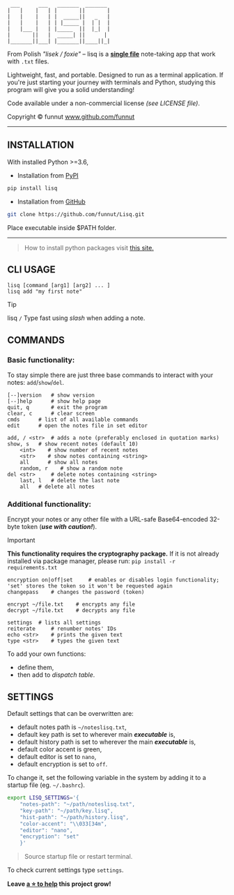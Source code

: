 ```
 ___      ___   _______  _______
|   |    |   | |       ||       |
|   |    |   | |  _____||   _   |
|   |    |   | | |_____ |  | |  |
|   |___ |   | |_____  ||  |_|  |
|       ||   |  _____| ||      |
|_______||___| |_______||____||_|
```

From Polish *"lisek / foxie"* – lisq is a [**single file**](https://github.com/funnut/Lisq/blob/main/src/lisq.py) note-taking app that work with `.txt` files.

Lightweight, fast, and portable. Designed to run as a terminal application. If you're just starting your journey with terminals and Python, studying this program will give you a solid understanding!

Code available under a non-commercial license *(see LICENSE file)*.

Copyright © funnut www.github.com/funnut

---

## INSTALLATION

With installed Python >=3.6,

+ Installation from [PyPI](https://pypi.org/project/lisq/)

```bash
pip install lisq
```
+ Installation from [GitHub](https://github.com/funnut/Lisq.git)

```bash
git clone https://github.com/funnut/Lisq.git
```
Place executable inside $PATH folder.

---

> How to install python packages visit [this site.](https://packaging.python.org/en/latest/tutorials/installing-packages/)

## CLI USAGE

```
lisq [command [arg1] [arg2] ... ]
lisq add "my first note"
```
> [!TIP]
> lisq `/` Type fast using *slash* when adding a note.

## COMMANDS

### Basic functionality:

To stay simple there are just three base commands to interact with your notes: `add`/`show`/`del`.

```
[--]version   # show version
[--]help      # show help page
quit, q       # exit the program
clear, c      # clear screen
cmds      # list of all available commands
edit      # open the notes file in set editor

add, / <str>  # adds a note (preferably enclosed in quotation marks)
show, s   # show recent notes (default 10)
    <int>    # show number of recent notes
    <str>    # show notes containing <string>
    all      # show all notes
    random, r    # show a random note
del <str>     # delete notes containing <string>
    last, l   # delete the last note
    all   # delete all notes
```

### Additional functionality:

Encrypt your notes or any other file with a URL-safe Base64-encoded 32-byte token (***use with caution!***).
> [!IMPORTANT]
> **This functionality requires the cryptography package.** If it is not already installed via package manager, please run: `pip install -r requirements.txt`

```
encryption on|off|set     # enables or disables login functionality; 'set' stores the token so it won't be requested again
changepass    # changes the password (token)

encrypt ~/file.txt    # encrypts any file
decrypt ~/file.txt    # decrypts any file

settings  # lists all settings
reiterate     # renumber notes' IDs
echo <str>    # prints the given text
type <str>    # types the given text
```
To add your own functions:
   + define them,
   + then add to *dispatch table*.

## SETTINGS

Default settings that can be overwritten are:
   + default notes path is `~/noteslisq.txt`,
   + default key path is set to wherever main ***executable*** is,
   + default history path is set to wherever the main ***executable*** is,
   + default color accent is green,
   + default editor is set to `nano`,
   + default encryption is set to `off`.

To change it, set the following variable in the system by adding it to a startup file (eg. `~/.bashrc`).

```bash
export LISQ_SETTINGS='{
    "notes-path": "~/path/noteslisq.txt",
    "key-path": "~/path/key.lisq",
    "hist-path": "~/path/history.lisq",
    "color-accent": "\\033[34m",
    "editor": "nano",
    "encryption": "set"
    }'
```

> Source startup file or restart terminal.

To check current settings type `settings`.

**Leave <a class="github-button" href="https://github.com/funnut/Lisq" data-color-scheme="no-preference: light; light: light; dark: dark;" data-icon="octicon-star" aria-label="Star funnut/Lisq on GitHub">a ⭐ to help</a> this project grow!**
